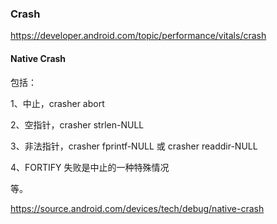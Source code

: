 ### Crash

https://developer.android.com/topic/performance/vitals/crash

#### Native Crash

包括：

1、中止，crasher abort

2、空指针，crasher strlen-NULL

3、非法指针，crasher fprintf-NULL 或 crasher readdir-NULL

4、FORTIFY 失败是中止的一种特殊情况

等。

https://source.android.com/devices/tech/debug/native-crash